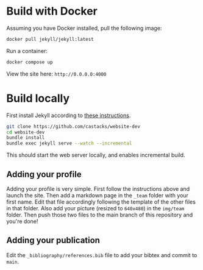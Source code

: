 # Build with Docker

Assuming you have Docker installed, pull the following image:

```bash
docker pull jekyll/jekyll:latest
```

Run a container:

```bash
docker compose up
```

View the site here: `http://0.0.0.0:4000`

# Build locally

First install Jekyll according to [these instructions](https://jekyllrb.com/docs/installation/).

```bash
git clone https://github.com/castacks/website-dev
cd website-dev
bundle install
bundle exec jekyll serve --watch --incremental
```

This should start the web server locally, and enables incremental build.

## Adding your profile

Adding your profile is very simple. First follow the instructions above and
launch the site. Then add a markdown page in the `_team` folder with your
first name. Edit that file accordingly following the template of the other
files in that folder. Also add your picture (resized to `640x480`) in
the `img/team` folder. Then push those two files to the main branch
of this repository and you're done!

## Adding your publication

Edit the `_bibliography/references.bib` file to add your bibtex and commit to `main`.
